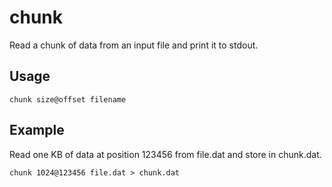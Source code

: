 # chunk
Read a chunk of data from an input file and print it to stdout.

## Usage

    chunk size@offset filename

## Example
Read one KB of data at position 123456 from file.dat and store in chunk.dat.

    chunk 1024@123456 file.dat > chunk.dat

